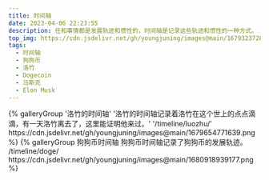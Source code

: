 ```yaml
---
title: 时间轴
date: 2023-04-06 22:23:55
description: 任和事情都是发展轨迹和惯性的，时间轴是记录这些轨迹和惯性的一种方式。
top_img: https://cdn.jsdelivr.net/gh/youngjuning/images@main/1679323728659.png
tags:
  - 时间轴
  - 狗狗币
  - 洛竹
  - Dogecoin
  - 马斯克
  - Elon Musk
---
```


<div class="gallery-group-main">
{% galleryGroup '洛竹的时间轴' '洛竹的时间轴记录着洛竹在这个世上的点点滴滴，有一天洛竹离去了，这里能证明他来过。' '/timeline/luozhu/' https://cdn.jsdelivr.net/gh/youngjuning/images@main/1679654771639.png %}
{% galleryGroup 狗狗币时间轴 狗狗币时间轴记录了狗狗币的发展轨迹。 /timeline/doge/ https://cdn.jsdelivr.net/gh/youngjuning/images@main/1680918939177.png %}
</div>
